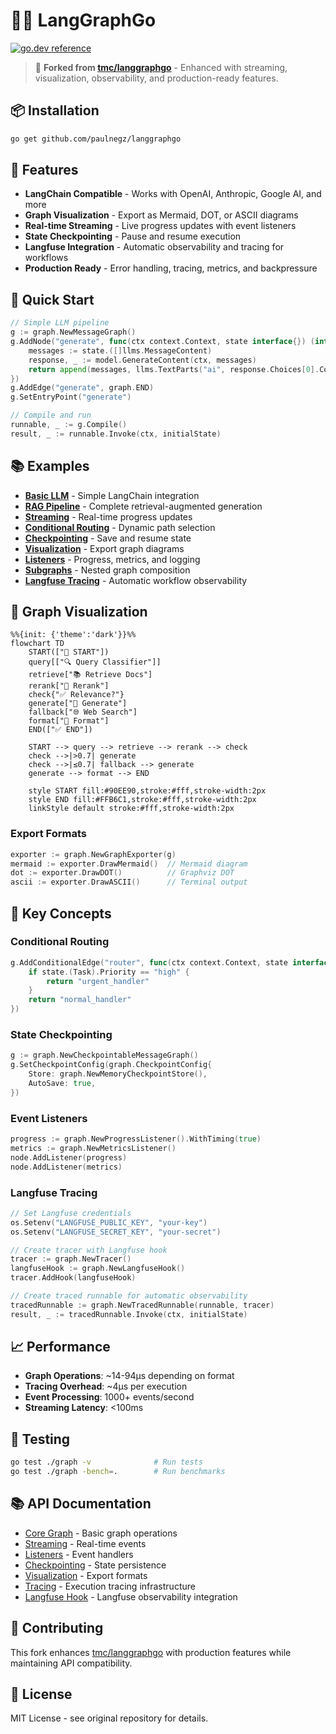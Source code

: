 # 🦜️🔗 LangGraphGo

[![go.dev reference](https://img.shields.io/badge/go.dev-reference-007d9c?logo=go&logoColor=white&style=flat-square)](https://pkg.go.dev/github.com/paulnegz/langgraphgo)

> 🔀 **Forked from [tmc/langgraphgo](https://github.com/tmc/langgraphgo)** - Enhanced with streaming, visualization, observability, and production-ready features.

## 📦 Installation

```bash
go get github.com/paulnegz/langgraphgo
```

## 🚀 Features

- **LangChain Compatible** - Works with OpenAI, Anthropic, Google AI, and more
- **Graph Visualization** - Export as Mermaid, DOT, or ASCII diagrams  
- **Real-time Streaming** - Live progress updates with event listeners
- **State Checkpointing** - Pause and resume execution
- **Langfuse Integration** - Automatic observability and tracing for workflows
- **Production Ready** - Error handling, tracing, metrics, and backpressure

## 🎯 Quick Start

```go
// Simple LLM pipeline
g := graph.NewMessageGraph()
g.AddNode("generate", func(ctx context.Context, state interface{}) (interface{}, error) {
    messages := state.([]llms.MessageContent)
    response, _ := model.GenerateContent(ctx, messages)
    return append(messages, llms.TextParts("ai", response.Choices[0].Content)), nil
})
g.AddEdge("generate", graph.END)
g.SetEntryPoint("generate")

// Compile and run
runnable, _ := g.Compile()
result, _ := runnable.Invoke(ctx, initialState)
```

## 📚 Examples

- **[Basic LLM](./examples/basic_llm/)** - Simple LangChain integration
- **[RAG Pipeline](./examples/rag_pipeline/)** - Complete retrieval-augmented generation
- **[Streaming](./examples/streaming_pipeline/)** - Real-time progress updates
- **[Conditional Routing](./examples/conditional_routing/)** - Dynamic path selection
- **[Checkpointing](./examples/checkpointing/)** - Save and resume state
- **[Visualization](./examples/visualization/)** - Export graph diagrams
- **[Listeners](./examples/listeners/)** - Progress, metrics, and logging
- **[Subgraphs](./examples/subgraph/)** - Nested graph composition
- **[Langfuse Tracing](./examples/langfuse_tracing.go)** - Automatic workflow observability

## 🎨 Graph Visualization

```mermaid
%%{init: {'theme':'dark'}}%%
flowchart TD
    START(["🚀 START"])
    query[["🔍 Query Classifier"]]
    retrieve["📚 Retrieve Docs"]
    rerank["🎯 Rerank"]
    check{"✅ Relevance?"}
    generate["🤖 Generate"]
    fallback["🌐 Web Search"]
    format["📝 Format"]
    END(["✅ END"])
    
    START --> query --> retrieve --> rerank --> check
    check -->|>0.7| generate
    check -->|≤0.7| fallback --> generate
    generate --> format --> END
    
    style START fill:#90EE90,stroke:#fff,stroke-width:2px
    style END fill:#FFB6C1,stroke:#fff,stroke-width:2px
    linkStyle default stroke:#fff,stroke-width:2px
```

### Export Formats

```go
exporter := graph.NewGraphExporter(g)
mermaid := exporter.DrawMermaid()  // Mermaid diagram
dot := exporter.DrawDOT()          // Graphviz DOT  
ascii := exporter.DrawASCII()      // Terminal output
```

## 🔧 Key Concepts

### Conditional Routing
```go
g.AddConditionalEdge("router", func(ctx context.Context, state interface{}) string {
    if state.(Task).Priority == "high" {
        return "urgent_handler"
    }
    return "normal_handler"
})
```

### State Checkpointing
```go
g := graph.NewCheckpointableMessageGraph()
g.SetCheckpointConfig(graph.CheckpointConfig{
    Store: graph.NewMemoryCheckpointStore(),
    AutoSave: true,
})
```

### Event Listeners
```go
progress := graph.NewProgressListener().WithTiming(true)
metrics := graph.NewMetricsListener()
node.AddListener(progress)
node.AddListener(metrics)
```

### Langfuse Tracing
```go
// Set Langfuse credentials
os.Setenv("LANGFUSE_PUBLIC_KEY", "your-key")
os.Setenv("LANGFUSE_SECRET_KEY", "your-secret")

// Create tracer with Langfuse hook
tracer := graph.NewTracer()
langfuseHook := graph.NewLangfuseHook()
tracer.AddHook(langfuseHook)

// Create traced runnable for automatic observability
tracedRunnable := graph.NewTracedRunnable(runnable, tracer)
result, _ := tracedRunnable.Invoke(ctx, initialState)
```

## 📈 Performance

- **Graph Operations**: ~14-94μs depending on format
- **Tracing Overhead**: ~4μs per execution
- **Event Processing**: 1000+ events/second
- **Streaming Latency**: <100ms

## 🧪 Testing

```bash
go test ./graph -v              # Run tests
go test ./graph -bench=.        # Run benchmarks
```

## 📚 API Documentation

- [Core Graph](./graph/graph.go) - Basic graph operations
- [Streaming](./graph/streaming.go) - Real-time events
- [Listeners](./graph/listeners.go) - Event handlers
- [Checkpointing](./graph/checkpointing.go) - State persistence
- [Visualization](./graph/visualization.go) - Export formats
- [Tracing](./graph/tracing.go) - Execution tracing infrastructure
- [Langfuse Hook](./graph/langfuse_hook.go) - Langfuse observability integration

## 🤝 Contributing

This fork enhances [tmc/langgraphgo](https://github.com/tmc/langgraphgo) with production features while maintaining API compatibility.

## 📄 License

MIT License - see original repository for details.